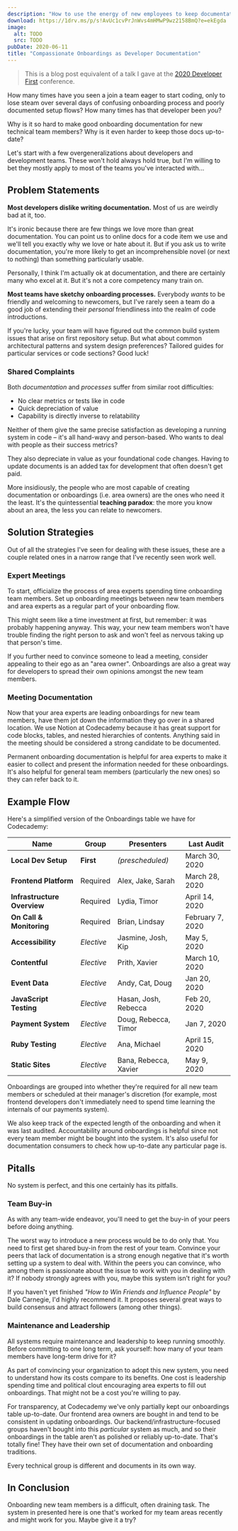 ```yaml
---
description: "How to use the energy of new employees to keep documentation up-to-date and useful."
download: https://1drv.ms/p/s!AvUc1cvPrJnWvs4mHMwP9wz2158BmQ?e=ekEgda
image:
  alt: TODO
  src: TODO
pubDate: 2020-06-11
title: "Compassionate Onboardings as Developer Documentation"
---
```


> This is a blog post equivalent of a talk I gave at the [2020 Developer First](https://developer-first.com/josh-goldberg) conference.

How many times have you seen a join a team eager to start coding, only to lose steam over several days of confusing onboarding process and poorly documented setup flows?
How many times has that developer been _you_?

Why is it so hard to make good onboarding documentation for new technical team members?
Why is it even harder to keep those docs up-to-date?

Let's start with a few overgeneralizations about developers and development teams.
These won't hold always hold true, but I'm willing to bet they mostly apply to most of the teams you've interacted with...

## Problem Statements

**Most developers dislike writing documentation.** Most of us are weirdly bad at it, too.

It's ironic because there are few things we love more than great documentation.
You can point us to online docs for a code item we use and we'll tell you exactly why we love or hate about it.
But if you ask us to write documentation, you're more likely to get an incomprehensible novel (or next to nothing) than something particularly usable.

Personally, I think I'm actually ok at documentation, and there are certainly many who excel at it.
But it's not a core competency many train on.

**Most teams have sketchy onboarding processes.** Everybody _wants_ to be friendly and welcoming to newcomers, but I've rarely seen a team do a good job of extending their _personal_ friendliness into the realm of code introductions.

If you're lucky, your team will have figured out the common build system issues that arise on first repository setup.
But what about common architectural patterns and system design preferences?
Tailored guides for particular services or code sections?
Good luck!

### Shared Complaints

Both _documentation_ and _processes_ suffer from similar root difficulties:

- No clear metrics or tests like in code
- Quick depreciation of value
- Capability is directly inverse to relatability

Neither of them give the same precise satisfaction as developing a running system in code – it's all hand-wavy and person-based.
Who wants to deal with people as their success metrics?

They also depreciate in value as your foundational code changes.
Having to update documents is an added tax for development that often doesn't get paid.

More insidiously, the people who are most capable of creating documentation or onboardings (i.e.
area owners) are the ones who need it the least.
It's the quintessential **teaching paradox**: the more you know about an area, the less you can relate to newcomers.

## Solution Strategies

Out of all the strategies I've seen for dealing with these issues, these are a couple related ones in a narrow range that I've recently seen work well.

### Expert Meetings

To start, officialize the process of area experts spending time onboarding team members.
Set up onboarding meetings between new team members and area experts as a regular part of your onboarding flow.

This might seem like a time investment at first, but remember: it was probably happening anyway.
This way, your new team members won't have trouble finding the right person to ask and won't feel as nervous taking up that person's time.

If you further need to convince someone to lead a meeting, consider appealing to their ego as an "area owner".
Onboardings are also a great way for developers to spread their own opinions amongst the new team members.

### Meeting Documentation

Now that your area experts are leading onboardings for new team members, have them jot down the information they go over in a shared location.
We use Notion at Codecademy because it has great support for code blocks, tables, and nested hierarchies of contents.
Anything said in the meeting should be considered a strong candidate to be documented.

Permanent onboarding documentation is helpful for area experts to make it easier to collect and present the information needed for these onboardings.
It's also helpful for general team members (particularly the new ones) so they can refer back to it.

## Example Flow

Here's a simplified version of the Onboardings table we have for Codecademy:

| Name                        | Group      | Presenters            | Last Audit       |
| --------------------------- | ---------- | --------------------- | ---------------- |
| **Local Dev Setup**         | **First**  | _(prescheduled)_      | March 30, 2020   |
| **Frontend Platform**       | Required   | Alex, Jake, Sarah     | March 28, 2020   |
| **Infrastructure Overview** | Required   | Lydia, Timor          | April 14, 2020   |
| **On Call & Monitoring**    | Required   | Brian, Lindsay        | February 7, 2020 |
| **Accessibility**           | _Elective_ | Jasmine, Josh, Kip    | May 5, 2020      |
| **Contentful**              | _Elective_ | Prith, Xavier         | March 10, 2020   |
| **Event Data**              | _Elective_ | Andy, Cat, Doug       | Jan 20, 2020     |
| **JavaScript Testing**      | _Elective_ | Hasan, Josh, Rebecca  | Feb 20, 2020     |
| **Payment System**          | _Elective_ | Doug, Rebecca, Timor  | Jan 7, 2020      |
| **Ruby Testing**            | _Elective_ | Ana, Michael          | April 15, 2020   |
| **Static Sites**            | _Elective_ | Bana, Rebecca, Xavier | May 9, 2020      |

Onboardings are grouped into whether they're required for all new team members or scheduled at their manager's discretion (for example, most frontend developers don't immediately need to spend time learning the internals of our payments system).

We also keep track of the expected length of the onboarding and when it was last audited.
Accountability around onboardings is helpful since not every team member might be bought into the system.
It's also useful for documentation consumers to check how up-to-date any particular page is.

## Pitalls

No system is perfect, and this one certainly has its pitfalls.

### Team Buy-in

As with any team-wide endeavor, you'll need to get the buy-in of your peers before doing anything.

The worst way to introduce a new process would be to do only that.
You need to first get shared buy-in from the rest of your team.
Convince your peers that lack of documentation is a strong enough negative that it's worth setting up a system to deal with.
Within the peers you can convince, who among them is passionate about the issue to work with you in dealing with it? If nobody strongly agrees with you, maybe this system isn't right for you?

If you haven't yet finished _"How to Win Friends and Influence People"_ by Dale Carnegie, I'd highly recommend it.
It proposes several great ways to build consensus and attract followers (among other things).

### Maintenance and Leadership

All systems require maintenance and leadership to keep running smoothly.
Before committing to one long term, ask yourself: how many of your team members have long-term drive for it?

As part of convincing your organization to adopt this new system, you need to understand how its costs compare to its benefits.
One cost is leadership spending time and political clout encouraging area experts to fill out onboardings.
That might not be a cost you're willing to pay.

For transparency, at Codecademy we've only partially kept our onboardings table up-to-date.
Our frontend area owners are bought in and tend to be consistent in updating onboardings.
Our backend/infrastructure-focused groups haven't bought into this _particular_ system as much, and so their onboardings in the table aren't as polished or reliably up-to-date.
That's totally fine!
They have their own set of documentation and onboarding traditions.

Every technical group is different and documents in its own way.

## In Conclusion

Onboarding new team members is a difficult, often draining task.
The system in presented here is one that's worked for my team areas recently and might work for you.
Maybe give it a try?
